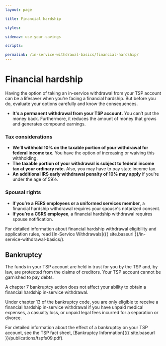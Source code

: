 ```yaml
---
layout: page

title: Financial hardship

styles:

sidenav: use-your-savings

scripts:

permalink: /in-service-withdrawal-basics/financial-hardship/
---
```


# Financial hardship

Having the option of taking an in-service withdrawal from your TSP account can be a lifesaver when you’re facing a financial hardship. But before you do, evaluate your options carefully and know the consequences.

- **It's a permanent withdrawal from your TSP account.** You can’t put the money back. Furthermore, it reduces the amount of money that grows and generates compound earnings.

### Tax considerations

- **We’ll withhold 10% on the taxable portion of your withdrawal for federal income tax.** You have the option of increasing or waiving this withholding.
- **The taxable portion of your withdrawal is subject to federal income tax at your ordinary rate.** Also, you may have to pay state income tax.
- **An additional IRS early withdrawal penalty of 10% may apply** if you're under the age of 59½.

### Spousal rights

- **If you’re a FERS employees or a uniformed services member**, a financial hardship withdrawal requires your spouse's notarized consent.
- **If you’re a CSRS employee**, a financial hardship withdrawal requires spouse notification.

For detailed information about financial hardship withdrawal eligibility and application rules, read [In-Service Withdrawals]({{ site.baseurl }}/in-service-withdrawal-basics/).

## Bankruptcy
The funds in your TSP account are held in trust for you by the TSP and, by law, are protected from the claims of creditors. Your TSP account cannot be garnished to pay debts.

A chapter 7 bankruptcy action does not affect your ability to obtain a financial hardship in-service withdrawal.

Under chapter 13 of the bankruptcy code, you are only eligible to receive a financial hardship in-service withdrawal if you have unpaid medical expenses, a casualty loss, or unpaid legal fees incurred for a separation or divorce.

For detailed information about the effect of a bankruptcy on your TSP account, see the TSP fact sheet, [Bankruptcy Information]({{ site.baseurl }}/publications/tspfs09.pdf).

<!-- CONTENT END -->
